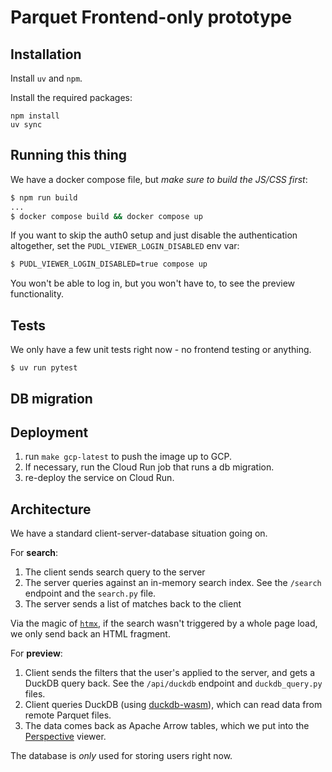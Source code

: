 # Parquet Frontend-only prototype

## Installation

Install `uv` and `npm`.

Install the required packages:

```
npm install
uv sync
```

## Running this thing

We have a docker compose file, but *make sure to build the JS/CSS first*:

```bash
$ npm run build
...
$ docker compose build && docker compose up
```

If you want to skip the auth0 setup and just disable the authentication altogether, set the `PUDL_VIEWER_LOGIN_DISABLED` env var:

```bash
$ PUDL_VIEWER_LOGIN_DISABLED=true compose up
```

You won't be able to log in, but you won't have to, to see the preview functionality.

## Tests

We only have a few unit tests right now - no frontend testing or anything.

```
$ uv run pytest
```

## DB migration

## Deployment

1. run `make gcp-latest` to push the image up to GCP.
2. If necessary, run the Cloud Run job that runs a db migration.
2. re-deploy the service on Cloud Run.

## Architecture

We have a standard client-server-database situation going on.

For **search**:

1. The client sends search query to the server
2. The server queries against an in-memory search index. See the `/search` endpoint and the `search.py` file.
3. The server sends a list of matches back to the client

Via the magic of [`htmx`](https://www.htmx.org), if the search wasn't triggered by a whole page load, we only send back an HTML fragment.


For **preview**:

1. Client sends the filters that the user's applied to the server, and gets a DuckDB query back. See the `/api/duckdb` endpoint and `duckdb_query.py` files.
2. Client queries DuckDB (using [duckdb-wasm](https://duckdb.org/docs/api/wasm/overview.html)), which can read data from remote Parquet files.
3. The data comes back as Apache Arrow tables, which we put into the [Perspective](https://perspective.finos.org/) viewer.

The database is *only* used for storing users right now.
